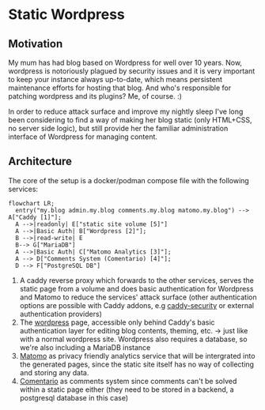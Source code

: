 # Static Wordpress

## Motivation

My mum has had blog based on Wordpress for well over 10 years.
Now, wordpress is notoriously plagued by security issues and it is very important to keep your instance always up-to-date,
which means persistent maintenance efforts for hosting that blog. And who's responsible for patching wordpress and its plugins? Me, of course. :)

In order to reduce attack surface and improve my nightly sleep I've long been considering to find a way of making her blog static
(only HTML+CSS, no server side logic), but still provide her the familiar administration interface of Wordpress for managing content.

## Architecture

The core of the setup is a docker/podman compose file with the following services:

```mermaid
flowchart LR;
  entry("my.blog admin.my.blog comments.my.blog matomo.my.blog") --> A["Caddy [1]"];
  A -->|readonly| E["static site volume [5]"]
  A -->|Basic Auth| B["Wordpress [2]"];
  B -->|read-write| E
  B--> G["MariaDB"]
  A -->|Basic Auth| C["Matomo Analytics [3]"];
  A --> D["Comments System (Comentario) [4]"];
  D --> F["PostgreSQL DB"]
```

1. A caddy reverse proxy which forwards to the other services, serves the static page from a volume and does basic authentication for Wordpress and Matomo to reduce the services' attack surface (other authentication options are possible with Caddy addons, e.g [caddy-security](https://github.com/greenpau/caddy-security) or external authentication providers)
2. The [wordpress][wp] page, accessible only behind Caddy's basic authentication layer for editing blog contents, theming, etc. -> just like with a normal wordpress site. Wordpress also requires a database, so we're also including a MariaDB instance
3. [Matomo][matomo] as privacy friendly analytics service that will be intergrated into the generated pages, since the static site itself has no way of collecting and storing any data.
4. [Comentario][comentario] as comments system since comments can't be solved within a static page either (they need to be stored in a backend, a postgresql database in this case)

[wp]: https://wordpress.com/
[matomo]: https://matomo.org
[comentario]: https://comentario.app/en/

